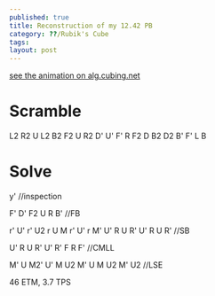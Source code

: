 ```yaml
---
published: true
title: Reconstruction of my 12.42 PB
category: ??/Rubik's Cube
tags: 
layout: post
---
```

<!-- more -->
[see the animation on alg.cubing.net](https://alg.cubing.net/?type=reconstruction&setup=L2_R2_U_L2_B2_F2_U_R2_D-_U-_F-_R_F2_D_B2_D2_B-_F-_L_B&alg=y-_%2F%2Finspection%0AF-_D-_F2_U_R_B-_%2F%2FFB%0Ar-_U-_r-_U2_r_U_M_r-_U-_r_M-_U-_R_U_R-_U-_R_U_R-_%2F%2FSB%0AU-_R_U_R-_U-_R-_F_R_F-_%2F%2FCMLL%0AM-_U_M2-_U-_M_U2_M-_U_M_U2_M-_U2_%2F%2FLSE)
# Scramble

L2 R2 U L2 B2 F2 U R2 D' U' F' R F2 D B2 D2 B' F' L B

# Solve

y' //inspection

F' D' F2 U R B' //FB

r' U' r' U2 r U M r' U' r M' U' R U R' U' R U R' //SB

U' R U R' U' R' F R F' //CMLL

M' U M2' U' M U2 M' U M U2 M' U2 //LSE

46 ETM, 3.7 TPS
